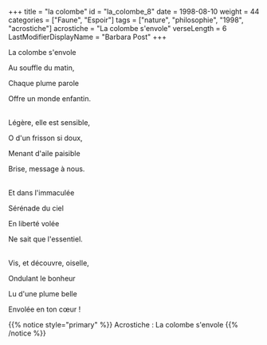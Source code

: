 +++
title = "la colombe"
id = "la_colombe_8"
date = 1998-08-10
weight = 44
categories = ["Faune", "Espoir"]
tags = ["nature", "philosophie", "1998", "acrostiche"]
acrostiche = "La colombe s'envole"
verseLength = 6
LastModifierDisplayName = "Barbara Post"
+++

La colombe s'envole

Au souffle du matin,

Chaque plume parole

Offre un monde enfantin.

 \
Légère, elle est sensible,

O d'un frisson si doux,

Menant d'aile paisible

Brise, message à nous.

 \
Et dans l'immaculée

Sérénade du ciel

En liberté volée

Ne sait que l'essentiel.

 \
Vis, et découvre, oiselle,

Ondulant le bonheur

Lu d'une plume belle

Envolée en ton cœur !

{{% notice style="primary" %}}
Acrostiche : La colombe s'envole
{{% /notice %}}

